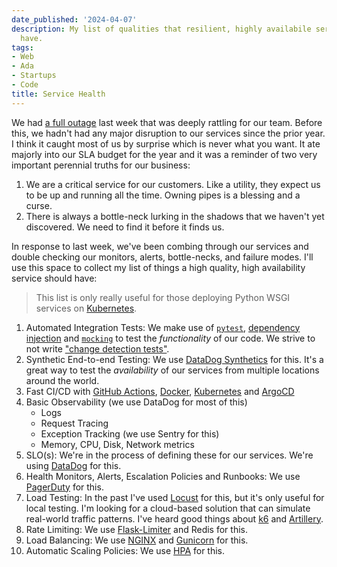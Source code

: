 ```yaml
---
date_published: '2024-04-07'
description: My list of qualities that resilient, highly availabile services should
  have.
tags:
- Web
- Ada
- Startups
- Code
title: Service Health
---
```


We had [a full outage](https://status.ada.support/incidents/3n5rs1zqzmkh) last week that was deeply rattling for our team. Before this, we hadn't had any major disruption to our services since the prior year. I think it caught most of us by surprise which is never what you want. It ate majorly into our SLA budget for the year and it was a reminder of two very important perennial truths for our business:

1. We are a critical service for our customers. Like a utility, they expect us to be up and running all the time. Owning pipes is a blessing and a curse.
2. There is always a bottle-neck lurking in the shadows that we haven't yet discovered. We need to find it before it finds us.

In response to last week, we've been combing through our services and double checking our monitors, alerts, bottle-necks, and failure modes. I'll use this space to collect my list of things a high quality, high availability service should have:

<blockquote class="callout note">
This list is only really useful for those deploying Python WSGI services on <a href="https://kubernetes.io/">Kubernetes</a>.
</blockquote>

1. Automated Integration Tests: We make use of [`pytest`](https://docs.pytest.org/en/8.0.x/), [dependency injection](https://www.youtube.com/watch?v=2ejbLVkCndI) and [`mocking`](https://pypi.org/project/requests-mock/) to test the _functionality_ of our code. We strive to not write ["change detection tests"](https://testing.googleblog.com/2015/01/testing-on-toilet-change-detector-tests.html).
2. Synthetic End-to-end Testing: We use [DataDog Synthetics](https://www.datadoghq.com/product/synthetics/) for this. It's a great way to test the _availability_ of our services from multiple locations around the world.
3. Fast CI/CD with [GitHub Actions](https://github.com/features/actions), [Docker](https://www.docker.com/), [Kubernetes](https://kubernetes.io/) and [ArgoCD](https://argoproj.github.io/argo-cd/)
4. Basic Observability (we use DataDog for most of this)
    - Logs
    - Request Tracing
    - Exception Tracking (we use Sentry for this)
    - Memory, CPU, Disk, Network metrics
5. SLO(s): We're in the process of defining these for our services. We're using [DataDog](https://www.datadoghq.com/) for this.
6. Health Monitors, Alerts, Escalation Policies and Runbooks: We use [PagerDuty](https://www.pagerduty.com/) for this.
7. Load Testing: In the past I've used [Locust](https://locust.io/) for this, but it's only useful for local testing. I'm looking for a cloud-based solution that can simulate real-world traffic patterns. I've heard good things about [k6](https://k6.io/) and [Artillery](https://artillery.io/).
8. Rate Limiting: We use [Flask-Limiter](https://flask-limiter.readthedocs.io/en/stable/) and Redis for this.
9. Load Balancing: We use [NGINX](https://www.nginx.com/) and [Gunicorn](https://gunicorn.org/) for this.
10. Automatic Scaling Policies: We use [HPA](https://kubernetes.io/docs/tasks/run-application/scale-app/#horizontal-pod-autoscaler) for this.